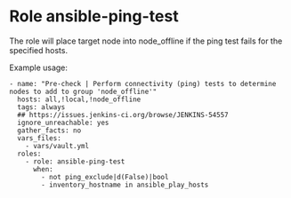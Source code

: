 
# Role ansible-ping-test

The role will place target node into node_offline if the ping test fails for the specified hosts.

Example usage:
```shell
- name: "Pre-check | Perform connectivity (ping) tests to determine nodes to add to group 'node_offline'"
  hosts: all,!local,!node_offline
  tags: always
  ## https://issues.jenkins-ci.org/browse/JENKINS-54557
  ignore_unreachable: yes
  gather_facts: no
  vars_files:
    - vars/vault.yml
  roles:
    - role: ansible-ping-test
      when:
        - not ping_exclude|d(False)|bool
        - inventory_hostname in ansible_play_hosts

```

